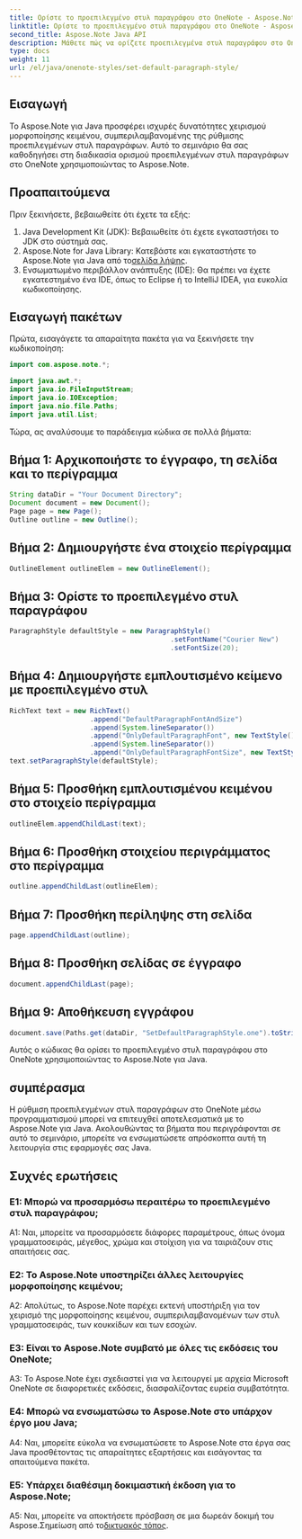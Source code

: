 ```yaml
---
title: Ορίστε το προεπιλεγμένο στυλ παραγράφου στο OneNote - Aspose.Note
linktitle: Ορίστε το προεπιλεγμένο στυλ παραγράφου στο OneNote - Aspose.Note
second_title: Aspose.Note Java API
description: Μάθετε πώς να ορίζετε προεπιλεγμένα στυλ παραγράφου στο OneNote χρησιμοποιώντας το Aspose.Note για Java. Ακολουθήστε τον βήμα προς βήμα οδηγό μας για αποτελεσματική μορφοποίηση κειμένου στις εφαρμογές σας Java.
type: docs
weight: 11
url: /el/java/onenote-styles/set-default-paragraph-style/
---
```

## Εισαγωγή

Το Aspose.Note για Java προσφέρει ισχυρές δυνατότητες χειρισμού μορφοποίησης κειμένου, συμπεριλαμβανομένης της ρύθμισης προεπιλεγμένων στυλ παραγράφων. Αυτό το σεμινάριο θα σας καθοδηγήσει στη διαδικασία ορισμού προεπιλεγμένων στυλ παραγράφων στο OneNote χρησιμοποιώντας το Aspose.Note.

## Προαπαιτούμενα

Πριν ξεκινήσετε, βεβαιωθείτε ότι έχετε τα εξής:

1. Java Development Kit (JDK): Βεβαιωθείτε ότι έχετε εγκαταστήσει το JDK στο σύστημά σας.
2.  Aspose.Note for Java Library: Κατεβάστε και εγκαταστήστε το Aspose.Note για Java από το[σελίδα λήψης](https://releases.aspose.com/note/java/).
3. Ενσωματωμένο περιβάλλον ανάπτυξης (IDE): Θα πρέπει να έχετε εγκατεστημένο ένα IDE, όπως το Eclipse ή το IntelliJ IDEA, για ευκολία κωδικοποίησης.

## Εισαγωγή πακέτων

Πρώτα, εισαγάγετε τα απαραίτητα πακέτα για να ξεκινήσετε την κωδικοποίηση:

```java
import com.aspose.note.*;

import java.awt.*;
import java.io.FileInputStream;
import java.io.IOException;
import java.nio.file.Paths;
import java.util.List;
```

Τώρα, ας αναλύσουμε το παράδειγμα κώδικα σε πολλά βήματα:

## Βήμα 1: Αρχικοποιήστε το έγγραφο, τη σελίδα και το περίγραμμα

```java
String dataDir = "Your Document Directory";
Document document = new Document();
Page page = new Page();
Outline outline = new Outline();
```

## Βήμα 2: Δημιουργήστε ένα στοιχείο περίγραμμα

```java
OutlineElement outlineElem = new OutlineElement();
```

## Βήμα 3: Ορίστε το προεπιλεγμένο στυλ παραγράφου

```java
ParagraphStyle defaultStyle = new ParagraphStyle()
										.setFontName("Courier New")
										.setFontSize(20);
```

## Βήμα 4: Δημιουργήστε εμπλουτισμένο κείμενο με προεπιλεγμένο στυλ

```java
RichText text = new RichText()
					.append("DefaultParagraphFontAndSize")
					.append(System.lineSeparator())
					.append("OnlyDefaultParagraphFont", new TextStyle().setFontSize(14))
					.append(System.lineSeparator())
					.append("OnlyDefaultParagraphFontSize", new TextStyle().setFontName("Verdana"));
text.setParagraphStyle(defaultStyle);
```

## Βήμα 5: Προσθήκη εμπλουτισμένου κειμένου στο στοιχείο περίγραμμα

```java
outlineElem.appendChildLast(text);
```

## Βήμα 6: Προσθήκη στοιχείου περιγράμματος στο περίγραμμα

```java
outline.appendChildLast(outlineElem);
```

## Βήμα 7: Προσθήκη περίληψης στη σελίδα

```java
page.appendChildLast(outline);
```

## Βήμα 8: Προσθήκη σελίδας σε έγγραφο

```java
document.appendChildLast(page);
```

## Βήμα 9: Αποθήκευση εγγράφου

```java
document.save(Paths.get(dataDir, "SetDefaultParagraphStyle.one").toString());
```

Αυτός ο κώδικας θα ορίσει το προεπιλεγμένο στυλ παραγράφου στο OneNote χρησιμοποιώντας το Aspose.Note για Java.

## συμπέρασμα

Η ρύθμιση προεπιλεγμένων στυλ παραγράφων στο OneNote μέσω προγραμματισμού μπορεί να επιτευχθεί αποτελεσματικά με το Aspose.Note για Java. Ακολουθώντας τα βήματα που περιγράφονται σε αυτό το σεμινάριο, μπορείτε να ενσωματώσετε απρόσκοπτα αυτή τη λειτουργία στις εφαρμογές σας Java.

## Συχνές ερωτήσεις

### Ε1: Μπορώ να προσαρμόσω περαιτέρω το προεπιλεγμένο στυλ παραγράφου;

A1: Ναι, μπορείτε να προσαρμόσετε διάφορες παραμέτρους, όπως όνομα γραμματοσειράς, μέγεθος, χρώμα και στοίχιση για να ταιριάζουν στις απαιτήσεις σας.

### Ε2: Το Aspose.Note υποστηρίζει άλλες λειτουργίες μορφοποίησης κειμένου;

A2: Απολύτως, το Aspose.Note παρέχει εκτενή υποστήριξη για τον χειρισμό της μορφοποίησης κειμένου, συμπεριλαμβανομένων των στυλ γραμματοσειράς, των κουκκίδων και των εσοχών.

### Ε3: Είναι το Aspose.Note συμβατό με όλες τις εκδόσεις του OneNote;

A3: Το Aspose.Note έχει σχεδιαστεί για να λειτουργεί με αρχεία Microsoft OneNote σε διαφορετικές εκδόσεις, διασφαλίζοντας ευρεία συμβατότητα.

### Ε4: Μπορώ να ενσωματώσω το Aspose.Note στο υπάρχον έργο μου Java;

A4: Ναι, μπορείτε εύκολα να ενσωματώσετε το Aspose.Note στα έργα σας Java προσθέτοντας τις απαραίτητες εξαρτήσεις και εισάγοντας τα απαιτούμενα πακέτα.

### Ε5: Υπάρχει διαθέσιμη δοκιμαστική έκδοση για το Aspose.Note;

 A5: Ναι, μπορείτε να αποκτήσετε πρόσβαση σε μια δωρεάν δοκιμή του Aspose.Σημείωση από το[δικτυακός τόπος](https://releases.aspose.com/).